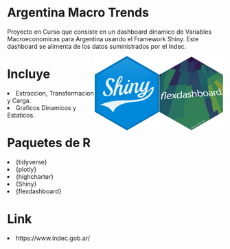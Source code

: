 # Argentina Macro Trends


Proyecto en Curso que consiste en un dashboard dinamico de Variables Macroeconomicas para Argentina usando el Framework Shiny. Este dashboard se alimenta de los datos suministrados por el Indec.



<p>
<a href="https://pkgs.rstudio.com/flexdashboard/" rel="nofollow"><img src="https://raw.githubusercontent.com/rstudio/hex-stickers/master/PNG/flexdashboard.png" align="right" width="150" style="max-width: 100%;"></a>
<a href="https://shiny.rstudio.com/" rel="nofollow"><img src="https://raw.githubusercontent.com/rstudio/hex-stickers/master/PNG/shiny.png" align="right" width="150" style="max-width: 100%;"></a>
</p>




# Incluye

<ui>

<li>
Extraccion, Transformacion y Carga.
</li>

<li>
Graficos Dinamicos y Estaticos.
</li>


</ui>




# Paquetes de R

<ui>

<li>
{tidyverse}
</li>

<li>
{plotly}
</li>

<li>
{highcharter}
</li>

<li>
{Shiny}
</li>

<li>
{flexdashboard}
</li>

</ui>


# Link

<ui>

<li>
https://www.indec.gob.ar/
</li>


</ui>


